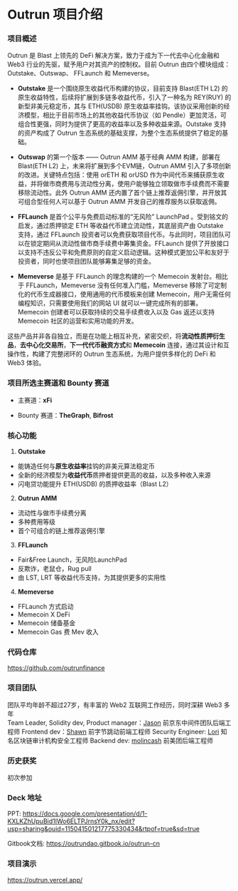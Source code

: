 # Outrun 项目介绍

### 项目概述

Outrun 是 Blast 上领先的 DeFi 解决方案，致力于成为下一代去中心化金融和 Web3 行业的先驱，赋予用户对其资产的控制权。目前 Outrun 由四个模块组成：Outstake、Outswap、 FFLaunch 和 Memeverse。

+ **Outstake** 是一个围绕原生收益代币构建的协议，目前支持 Blast(ETH L2) 的原生收益特性，后续将扩展到多链多收益代币，引入了一种名为 REY(RUY) 的新型非美元稳定币，其与 ETH(USDB) 原生收益率挂钩。该协议采用创新的经济模型，相比于目前市场上的其他收益代币协议（如 Pendle）更加灵活，可组合性更强，同时为提供了更高的收益率以及多种收益来源。Outstake 支持的资产构成了 Outrun 生态系统的基础支撑，为整个生态系统提供了稳定的基础。

+ **Outswap** 的第一个版本 —— Outrun AMM 基于经典 AMM 构建，部署在 Blast(ETH L2) 上，未来将扩展到多个EVM链，Outrun AMM 引入了多项创新的改进。关键特点包括：使用 orETH 和 orUSD 作为中间代币来捕获原生收益，并将做市商费用与流动性分离，使用户能够独立领取做市手续费而不需要移除流动性。此外 Outrun AMM 还内置了首个链上推荐返佣引擎，并开放其可组合型任何人可以基于 Outrun AMM 开发自己的推荐服务以获取返佣。

+ **FFLaunch** 是首个公平与免费启动标准的“无风险” LaunchPad 。受到铭文的启发，通过质押锁定 ETH 等收益代币建立流动性，其底层资产由 Outstake 支持，通过 FFLaunch 投资者可以免费获取项目代币。与此同时，项目团队可以在锁定期间从流动性做市商手续费中筹集资金。FFLaunch 提供了开放接口以支持不违反公平和免费原则的自定义启动逻辑。这种模式更加公平和友好于投资者，同时也使项目团队能够筹集足够的资金。

+ **Memeverse** 是基于 FFLaunch 的理念构建的一个 Memecoin 发射台。相比于 FFLaunch，Memeverse 没有任何准入门槛，Memeverse 移除了可定制化的代币生成器接口，使用通用的代币模板来创建 Memecoin，用户无需任何编程知识，只需要使用我们的网站 UI 就可以一键完成所有的部署。Memecoin 创建者可以获取持续的交易手续费收入以及 Gas 返还以支持 Memecoin 社区的运营和实用功能的开发。

这些产品并非各自独立，而是在功能上相互补充，紧密交织，将**流动性质押衍生品**，**去中心化交易所**，**下一代代币融资方式**和 **Memecoin** 连接，通过其设计和互操作性，构建了完整闭环的 Outrun 生态系统，为用户提供多样化的 DeFi 和 Web3 体验。

### 项目所选主赛道和 Bounty 赛道

+ 主赛道：**xFi**

+ Bounty 赛道：**TheGraph**, **Bifrost**

### 核心功能

1. **Outstake**

+ 能铸造任何与**原生收益率**挂钩的非美元算法稳定币
+ 全新的经济模型为**收益代币**质押者提供更高的收益，以及多种收入来源
+ 闪电贷功能提升 ETH(USDB) 的质押收益率（Blast L2）

2. **Outrun AMM**

+ 流动性与做市手续费分离
+ 多种费用等级
+ 首个可组合的链上推荐返佣引擎

3. **FFLaunch**

+ Fair&Free Launch，无风险LaunchPad
+ 反欺诈，老鼠仓，Rug pull
+ 由 LST, LRT 等收益代币支持，为其提供更多的实用性

4. **Memeverse**

+ FFLaunch 方式启动
+ Memecoin X DeFi
+ Memecoin 储备基金
+ Memecoin Gas 费 Mev 收入

### 代码仓库

https://github.com/outrunfinance

### 项目团队

团队平均年龄不超过27岁，有丰富的 Web2 互联网工作经历，同时深耕 Web3 多年  
Team Leader, Solidity dev, Product manager：[Jason](https://github.com/jasonrale) 前京东中间件团队后端工程师
Frontend dev：[Shawn](https://github.com/ShawBit)  前字节跳动前端工程师
Security Engineer: [Lori](https://github.com/Chocolatieee0929)  知名区块链审计机构安全工程师
Backend dev: [molincash](https://github.com/Jun28232) 前美团后端工程师

### 历史获奖

初次参加

### Deck 地址

PPT: https://docs.google.com/presentation/d/1-KXLKZhUpuBid1IWo6ELTPJrnsY0k_nx/edit?usp=sharing&ouid=115041501217775330434&rtpof=true&sd=true

Gitbook文档: https://outrundao.gitbook.io/outrun-cn

### 项目演示

https://outrun.vercel.app/